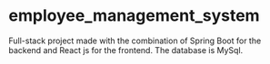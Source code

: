 # employee_management_system

Full-stack project made with the combination of Spring Boot for the backend and React js for the frontend.
The database is MySql.
